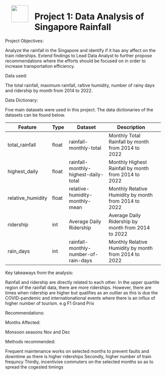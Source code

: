 <img src="http://imgur.com/1ZcRyrc.png" style="float: left; margin: 20px; height: 55px">

# Project 1: Data Analysis of Singapore Rainfall


Project Objectives:

Analyze the rainfall in the Singapore and identify if it has any affect on the train riderships. Extend findings to Lead Data Analyst to further propose recommendations where the efforts should be focused on in order to increase transportation efficiency.

Data used:

The total rainfall, maximum rainfall, raltive humidity, number of rainy days and ridership by month from 2014 to 2022.

Data Dictionary:

Five main datasets were used in this project. The data dictionaries of the datasets can be found below.



| Feature          | Type    | Dataset                              | Description               |   |
|------------------|---------|--------------------------------------|---------------------------|---|
| total_rainfall   | float   | rainfall-monthly-total               | Monthly Total Rainfall by month from 2014 to 2022  |   |
| highest_daily    | float   | rainfall-monthly-highest-daily-total | Monthly Highest Rainfall by month from 2014 to 2022  |   |
| relative_humidity| float   | relative-humidity-monthly-mean       | Monthly Relative Humidity by month from 2014 to 2022 |   |
| ridership        | int | Average Daily Ridership              | Average Daily Ridership by month from 2014 to 2022  |   |
| rain_days        | int | rainfall-monthly-number-of-rain-days | Monthly Relative Humidity by month from 2014 to 2022 |   |



Key takeaways from the analysis:

Rainfall and ridership are directly related to each other. In the upper quartile region of the rainfall data, there are more riderships. However, there are times when ridership are higher but qualifies as an outlier as this is due the COVID-pandemic and internationational events where there is an influx of higher number of tourism. e.g F1 Grand Prix

Recommendations:

Months Affected:

Monsoon seasons Nov and Dec

Methods recommended:

Frequent maintenance works on selected months to prevent faults and downtime as there is higher riderships
Secondly, higher number of train frequncy 
Thirdly, incentivise commuters on the selected months so as to spread the cogested timings
